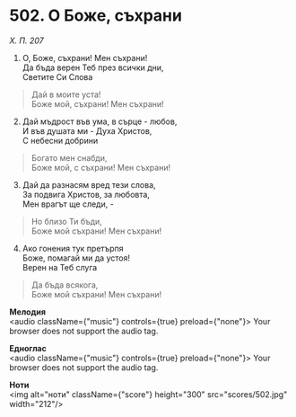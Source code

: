 # 502. О Боже, съхрани

_Х. П. 207_

1. О, Боже, съхрани! Мен съхрани!  
Да бъда верен Теб през всички дни,  
Светите Си Слова  

> Дай в моите уста!  
> Боже мой, съхрани! Мен съхрани!

2. Дай мъдрост във ума, в сърце - любов,  
И във душата ми - Духа Христов,  
С небесни добрини  

> Богато мен снабди,  
> Боже мой, с съхрани! Мен съхрани!

3. Дай да разнасям вред тези слова,  
За подвига Христов, за любовта,  
Мен врагът ще следи, -  

> Но близо Ти бъди,  
> Боже мой съхрани! Мен съхрани!

4. Ако гонения тук претърпя  
Боже, помагай ми да устоя!  
Верен на Теб слуга  

> Да бъда всякога,  
> Боже мой съхрани! Мен съхрани!

**Мелодия**  
<audio className={"music"} controls={true} preload={"none"}>
    <source src="mp3/502.mp3" type="audio/mpeg"/>
    Your browser does not support the audio tag.
</audio>

**Едноглас**  
<audio className={"music"} controls={true} preload={"none"}>
    <source src="transp/502.mp3" type="audio/mpeg"/>
    Your browser does not support the audio tag.
</audio>

**Ноти**  
<img alt="ноти" className={"score"} height="300" src="scores/502.jpg" width="212"/>
